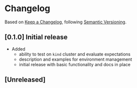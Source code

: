 # Changelog

Based on [Keep a Changelog](https://keepachangelog.com/en/1.0.0/),
following [Semantic Versioning](https://semver.org/spec/v2.0.0.html).

## [0.1.0] Initial release

- Added
  - ability to test on `kind` cluster and evaluate expectations
  - description and examples for environment management
  - initial release with basic functionality and docs in place

## [Unreleased]
